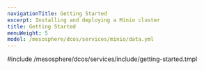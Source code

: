 ```yaml
---
navigationTitle: Getting Started
excerpt: Installing and deploying a Minio cluster
title: Getting Started
menuWeight: 5
model: /mesosphere/dcos/services/minio/data.yml
---
```



#include /mesosphere/dcos/services/include/getting-started.tmpl
